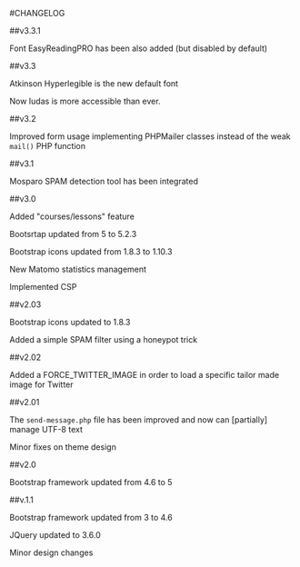 #CHANGELOG

##v3.3.1

Font EasyReadingPRO has been also added (but disabled by default)

##v3.3

Atkinson Hyperlegible is the new default font

Now Iudas is more accessible than ever.

##v3.2

Improved form usage implementing PHPMailer classes instead of the weak `mail()` PHP function

##v3.1

Mosparo SPAM detection tool has been integrated

##v3.0

Added "courses/lessons" feature

Bootsrtap updated from 5 to 5.2.3

Bootstrap icons updated from 1.8.3 to 1.10.3

New Matomo statistics management

Implemented CSP

##v2.03

Bootstrap icons updated to 1.8.3

Added a simple SPAM filter using a honeypot trick

##v2.02

Added a FORCE_TWITTER_IMAGE in order to load a specific tailor made image for Twitter

##v2.01

The `send-message.php` file has been improved and now can [partially] manage UTF-8 text

Minor fixes on theme design

##v2.0

Bootstrap framework updated from 4.6 to 5

##v.1.1

Bootstrap framework updated from 3 to 4.6

JQuery updated to 3.6.0

Minor design changes
